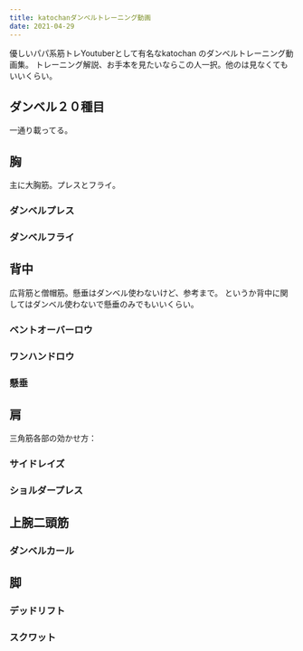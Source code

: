 ```yaml
---
title: katochanダンベルトレーニング動画
date: 2021-04-29
---
```


優しいパパ系筋トレYoutuberとして有名なkatochan のダンベルトレーニング動画集。
トレーニング解説、お手本を見たいならこの人一択。他のは見なくてもいいくらい。

<LinkOpenGraph url="https://www.youtube.com/channel/UC1sCj2fgOEphRa5H0ZaEjeg"/>

## ダンベル２０種目
一通り載ってる。
<LinkOpenGraph url="https://www.youtube.com/watch?v=NP7j1O4p4AY"/>

## 胸
主に大胸筋。プレスとフライ。

### ダンベルプレス
<LinkOpenGraph url="https://www.youtube.com/watch?v=XODYc7pl3Gw"/>

### ダンベルフライ
<LinkOpenGraph url="https://www.youtube.com/watch?v=-X0_MjLg-WM"/>

## 背中
広背筋と僧帽筋。懸垂はダンベル使わないけど、参考まで。
というか背中に関してはダンベル使わないで懸垂のみでもいいくらい。

### ベントオーバーロウ
<LinkOpenGraph url="https://www.youtube.com/watch?v=8hO26L7Z-Fk"/>

### ワンハンドロウ
<LinkOpenGraph url="https://www.youtube.com/watch?v=GVWHPWB8cN8"/>

### 懸垂
<LinkOpenGraph url="https://www.youtube.com/watch?v=6b6aZM0guW4"/>

## 肩
三角筋各部の効かせ方：
<LinkOpenGraph url="https://www.youtube.com/watch?v=JuHxhxQde7c"/>

### サイドレイズ
<LinkOpenGraph url="https://www.youtube.com/watch?v=oVcmNIlo3fc"/>

### ショルダープレス
<LinkOpenGraph url="https://www.youtube.com/watch?v=DYrXgEMMN_0"/>

## 上腕二頭筋
### ダンベルカール
<LinkOpenGraph url="https://www.youtube.com/watch?v=wYwOgtj9TaQ"/>

## 脚
### デッドリフト
<LinkOpenGraph url="https://www.youtube.com/watch?v=TbOVyL9_jLA"/>

### スクワット
<LinkOpenGraph url="https://www.youtube.com/watch?v=Q5-NnTTZ0JI"/>
